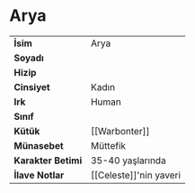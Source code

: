 # Arya   
|  |  |  
|---|---|  
| **İsim** | Arya|  
| **Soyadı** | |  
| **Hizip** | |  
| **Cinsiyet** | Kadın|  
| **Irk** | Human|  
| **Sınıf** | |  
| **Kütük** | [[Warbonter]]|  
| **Münasebet** | Müttefik|  
| **Karakter Betimi** | 35-40 yaşlarında|  
| **İlave Notlar** | [[Celeste]]'nin yaveri|  

